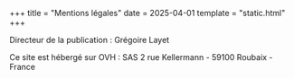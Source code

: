 +++
title = "Mentions légales"
date = 2025-04-01
template = "static.html"
+++

Directeur de la publication : Grégoire Layet

Ce site est hébergé sur OVH : SAS 2 rue Kellermann - 59100 Roubaix - France